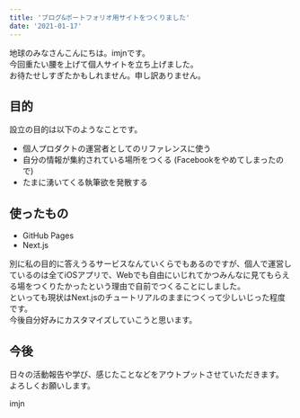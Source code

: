 ```yaml
---
title: 'ブログ&ポートフォリオ用サイトをつくりました'
date: '2021-01-17'
---
```


地球のみなさんこんにちは。imjnです。  
今回重たい腰を上げて個人サイトを立ち上げました。  
お待たせしすぎたかもしれません。申し訳ありません。

## 目的

設立の目的は以下のようなことです。

- 個人プロダクトの運営者としてのリファレンスに使う
- 自分の情報が集約されている場所をつくる (Facebookをやめてしまったので)
- たまに湧いてくる執筆欲を発散する

## 使ったもの

- GitHub Pages
- Next.js

別に私の目的に答えうるサービスなんていくらでもあるのですが、個人で運営しているのは全てiOSアプリで、Webでも自由にいじれてかつみんなに見てもらえる場をつくりたかったという理由で自前でつくることにしました。  
といっても現状はNext.jsのチュートリアルのままにつくって少しいじった程度です。  
今後自分好みにカスタマイズしていこうと思います。

## 今後

日々の活動報告や学び、感じたことなどをアウトプットさせていただきます。  
よろしくお願いします。

imjn